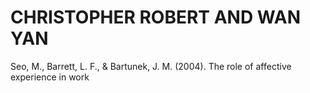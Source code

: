 # CHRISTOPHER ROBERT AND WAN YAN

Seo, M., Barrett, L. F., & Bartunek, J. M. (2004). The role of affective experience in work